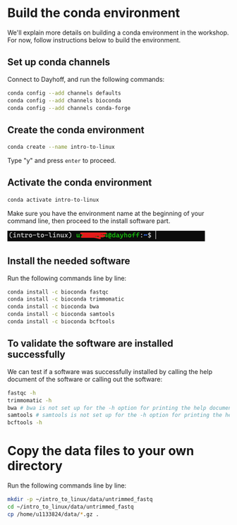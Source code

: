 # Build the conda environment 

We'll explain more details on building a conda environment in the workshop. For now, follow instructions below to build the environment. 

## Set up conda channels 

Connect to Dayhoff, and run the following commands: 

```sh
conda config --add channels defaults
conda config --add channels bioconda
conda config --add channels conda-forge
```

## Create the conda environment

```sh
conda create --name intro-to-linux 
```

Type "y" and press ```enter``` to proceed. 

## Activate the conda environment 

```sh
conda activate intro-to-linux
```

Make sure you have the environment name at the beginning of your command line, then proceed to the install software part. 

![conda_env](./images/conda_environment.png?raw=true) 

## Install the needed software 

Run the following commands line by line:

```sh
conda install -c bioconda fastqc
conda install -c bioconda trimmomatic
conda install -c bioconda bwa
conda install -c bioconda samtools
conda install -c bioconda bcftools 
```

## To validate the software are installed successfully 

We can test if a software was successfully installed by calling the help document of the software or calling out the software:

```sh
fastqc -h
trimmomatic -h 
bwa # bwa is not set up for the -h option for printing the help document 
samtools # samtools is not set up for the -h option for printing the help document 
bcftools -h 
```

# Copy the data files to your own directory 

Run the following commands line by line: 

```sh
mkdir -p ~/intro_to_linux/data/untrimmed_fastq
cd ~/intro_to_linux/data/untrimmed_fastq
cp /home/u1133824/data/*.gz .
```
